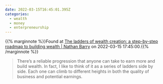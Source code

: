 ```yaml
---
date: 2022-03-15T16:45:01.395Z
categories:
  - wealth
  - money
  - enterpreneurship
---
```

{{% marginnote %}}Found at [The ladders of wealth creation: a step-by-step roadmap to building wealth | Nathan Barry](https://nathanbarry.com/wealth-creation/) on 2022-03-15 17:45:00.{{% /marginnote %}}

> There’s a reliable progression that anyone can take to earn more and build wealth. In fact, I like to think of it as a series of ladders side by side. Each one can climb to different heights in both the quality of business and potential earnings.

